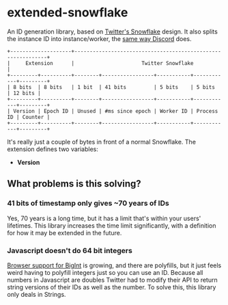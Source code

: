 # extended-snowflake

An ID generation library, based on [Twitter's Snowflake](https://github.com/twitter/snowflake/tree/snowflake-2010) design. It also splits the instance ID into instance/worker, the [same way Discord](https://discordapp.com/developers/docs/reference#snowflakes) does.

```
+--------------------+-------------------------------------------------------------+
|     Extension      |                      Twitter Snowflake                      |
+---------+----------+--------+-----------------+-----------+------------+---------+
| 8 bits  | 8 bits   | 1 bit  | 41 bits         | 5 bits    | 5 bits     | 12 bits |
+---------+----------+--------+-----------------+-----------+------------+---------+
| Version | Epoch ID | Unused | #ms since epoch | Worker ID | Process ID | Counter |
+---------+----------+--------+-----------------+-----------+------------+---------+
```

It's really just a couple of bytes in front of a normal Snowflake. The extension defines two variables:

* **Version**  


## What problems is this solving?

### 41 bits of timestamp only gives ~70 years of IDs

Yes, 70 years is a long time, but it has a limit that's within your users' lifetimes. This library increases the time limit significantly, with a definition for how it may be extended in the future.

### Javascript doesn't do 64 bit integers

[Browser support for BigInt](https://caniuse.com/#feat=bigint) is growing, and there are polyfills, but it just feels weird having to polyfill integers just so you can use an ID. Because all numbers in Javascript are doubles Twitter had to modify their API to return string versions of their IDs as well as the number. To solve this, this library only deals in Strings.

